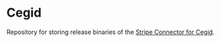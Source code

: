 # Cegid

Repository for storing release binaries of the [Stripe Connector for Cegid](https://docs.corp.stripe.com/connectors/cegid/overview).
